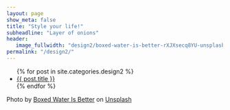 ```yaml
---
layout: page
show_meta: false
title: "Style your life!"
subheadline: "Layer of onions"
header:
   image_fullwidth: "design2/boxed-water-is-better-rXJXsecq8YU-unsplash.jpg"
permalink: "/design2/"
---
```

<ul>
    {% for post in site.categories.design2 %}
    <li><a href="{{ site.url }}{{ site.baseurl }}{{ post.url }}">{{ post.title }}</a></li>
    {% endfor %}
</ul>


Photo by <a href="https://unsplash.com/@boxedwater?utm_source=unsplash&utm_medium=referral&utm_content=creditCopyText">Boxed Water Is Better</a> on <a href="https://unsplash.com/wallpapers/nature/snow?utm_source=unsplash&utm_medium=referral&utm_content=creditCopyText">Unsplash</a>
  